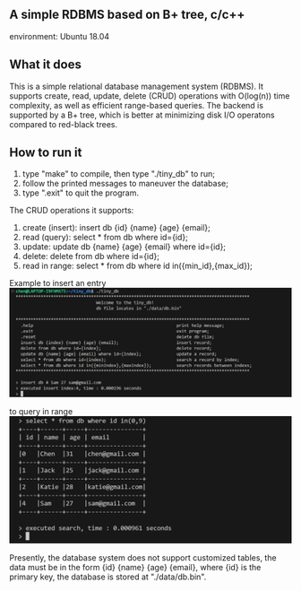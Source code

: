 A simple RDBMS based on B+ tree, c/c++
------------------

environment: Ubuntu 18.04

What it does
------------------
This is a simple relational database management system (RDBMS). It supports create, read, update, delete (CRUD) operations with O(log(n)) time complexity, as well as efficient range-based queries. The backend is supported by a B+ tree, which is better at minimizing disk I/O operatons compared to red-black trees.


How to run it
--------------------------
1. type "make" to compile, then type "./tiny_db" to run;
2. follow the printed messages to maneuver the database;
3. type ".exit" to quit the program.

The CRUD operations it supports:
1. create (insert): insert db {id} {name} {age} {email};
2. read (query): select * from db where id={id};
3. update: update db {name} {age} {email} where id={id};
4. delete: delete from db where id={id};
5. read in range: select * from db where id in({min_id},{max_id});


Example to insert an entry
![alt text](./md_image/insert.png)

to query in range
![alt text](./md_image/range_query.png)

Presently, the database system does not support customized tables, the data must be in the form {id} {name} {age} {email}, where {id} is the primary key, the database is stored at "./data/db.bin".

